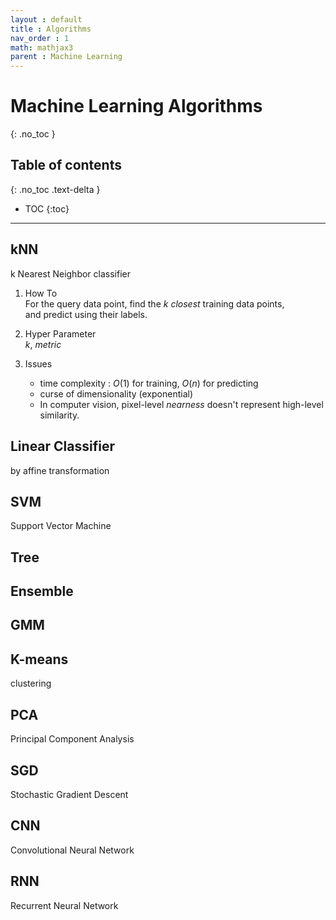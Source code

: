 ```yaml
---
layout : default
title : Algorithms
nav_order : 1
math: mathjax3 
parent : Machine Learning
---
```


# Machine Learning Algorithms
{: .no_toc }

## Table of contents
{: .no_toc .text-delta }

- TOC
{:toc}

---

## kNN
k Nearest Neighbor classifier

1. How To  
For the query data point, find the *k* *closest* training data points,  
and predict using their labels.

2. Hyper Parameter  
*k*, *metric*

3. Issues  
   - time complexity : $O(1)$ for training, $O(n)$ for predicting
   - curse of dimensionality (exponential)
   - In computer vision, pixel-level *nearness* doesn't represent high-level similarity.


## Linear Classifier
by affine transformation




## SVM
Support Vector Machine


## Tree


## Ensemble


## GMM


## K-means
clustering


## PCA
Principal Component Analysis


## SGD
Stochastic Gradient Descent


## CNN
Convolutional Neural Network


## RNN
Recurrent Neural Network
